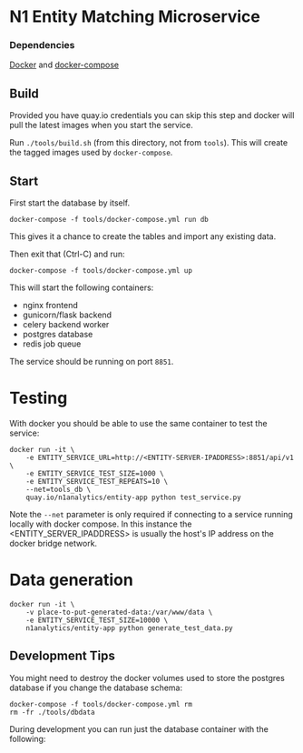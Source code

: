 # N1 Entity Matching Microservice

### Dependencies

[Docker](http://docs.docker.com/installation/) and [docker-compose](http://docs.docker.com/compose/)

## Build

Provided you have quay.io credentials you can skip this step and docker will pull the
latest images when you start the service.

Run `./tools/build.sh` (from this directory, not from `tools`). This will create the tagged
images used by `docker-compose`.

## Start

First start the database by itself.

    docker-compose -f tools/docker-compose.yml run db

This gives it a chance to create the tables and import any existing data.

Then exit that (Ctrl-C) and run:

    docker-compose -f tools/docker-compose.yml up

This will start the following containers:

- nginx frontend
- gunicorn/flask backend
- celery backend worker
- postgres database
- redis job queue

The service should be running on port `8851`.

# Testing

With docker you should be able to use the same container to test the service:

    docker run -it \
        -e ENTITY_SERVICE_URL=http://<ENTITY-SERVER-IPADDRESS>:8851/api/v1 \
        -e ENTITY_SERVICE_TEST_SIZE=1000 \
        -e ENTITY_SERVICE_TEST_REPEATS=10 \
        --net=tools_db \
        quay.io/n1analytics/entity-app python test_service.py

Note the `--net` parameter is only required if connecting to a service running locally
with docker compose. In this instance the <ENTITY_SERVER_IPADDRESS> is usually the
host's IP address on the docker bridge network.

# Data generation

    docker run -it \
        -v place-to-put-generated-data:/var/www/data \
        -e ENTITY_SERVICE_TEST_SIZE=10000 \
        n1analytics/entity-app python generate_test_data.py



## Development Tips

You might need to destroy the docker volumes used to store the postgres database if
you change the database schema:

    docker-compose -f tools/docker-compose.yml rm
    rm -fr ./tools/dbdata

During development you can run just the database container with the following:


